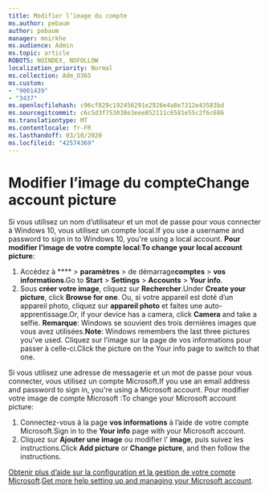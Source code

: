 ```yaml
---
title: Modifier l’image du compte
ms.author: pebaum
author: pebaum
manager: mnirkhe
ms.audience: Admin
ms.topic: article
ROBOTS: NOINDEX, NOFOLLOW
localization_priority: Normal
ms.collection: Adm_O365
ms.custom:
- "9001439"
- "3437"
ms.openlocfilehash: c96cf829c192456291e2926e4a8e7312e43583bd
ms.sourcegitcommit: c6c5d3f753038e3eee852111c6581e55c2f6c686
ms.translationtype: MT
ms.contentlocale: fr-FR
ms.lasthandoff: 03/10/2020
ms.locfileid: "42574369"
---
```

# <a name="change-account-picture"></a><span data-ttu-id="61c2e-102">Modifier l’image du compte</span><span class="sxs-lookup"><span data-stu-id="61c2e-102">Change account picture</span></span>

<span data-ttu-id="61c2e-103">Si vous utilisez un nom d’utilisateur et un mot de passe pour vous connecter à Windows 10, vous utilisez un compte local.</span><span class="sxs-lookup"><span data-stu-id="61c2e-103">If you use a username and password to sign in to Windows 10, you're using a local account.</span></span> <span data-ttu-id="61c2e-104">**Pour modifier l’image de votre compte local**:</span><span class="sxs-lookup"><span data-stu-id="61c2e-104">**To change your local account picture**:</span></span>

1. <span data-ttu-id="61c2e-105">Accédez à \*\*\*\* > **paramètres** > de démarrage**comptes** > **vos informations**.</span><span class="sxs-lookup"><span data-stu-id="61c2e-105">Go to **Start** > **Settings** > **Accounts** > **Your info**.</span></span>
2. <span data-ttu-id="61c2e-106">Sous **créer votre image**, cliquez sur **Rechercher**.</span><span class="sxs-lookup"><span data-stu-id="61c2e-106">Under **Create your picture**, click **Browse for one**.</span></span> <span data-ttu-id="61c2e-107">Ou, si votre appareil est doté d’un appareil photo, cliquez sur **appareil photo** et faites une auto-apprentissage.</span><span class="sxs-lookup"><span data-stu-id="61c2e-107">Or, if your device has a camera, click **Camera** and take a selfie.</span></span> 
    <span data-ttu-id="61c2e-108">**Remarque**: Windows se souvient des trois dernières images que vous avez utilisées.</span><span class="sxs-lookup"><span data-stu-id="61c2e-108">**Note**: Windows remembers the last three pictures you've used.</span></span> <span data-ttu-id="61c2e-109">Cliquez sur l’image sur la page de vos informations pour passer à celle-ci.</span><span class="sxs-lookup"><span data-stu-id="61c2e-109">Click the picture on the Your info page to switch to that one.</span></span>

<span data-ttu-id="61c2e-110">Si vous utilisez une adresse de messagerie et un mot de passe pour vous connecter, vous utilisez un compte Microsoft.</span><span class="sxs-lookup"><span data-stu-id="61c2e-110">If you use an email address and password to sign in, you're using a Microsoft account.</span></span> <span data-ttu-id="61c2e-111">Pour modifier votre image de compte Microsoft :</span><span class="sxs-lookup"><span data-stu-id="61c2e-111">To change your Microsoft account picture:</span></span>

1. <span data-ttu-id="61c2e-112">Connectez-vous à la page **vos informations** à l’aide de votre compte Microsoft.</span><span class="sxs-lookup"><span data-stu-id="61c2e-112">Sign in to the **Your info** page with your Microsoft account.</span></span>
2. <span data-ttu-id="61c2e-113">Cliquez sur **Ajouter une image** ou modifier l' **image**, puis suivez les instructions.</span><span class="sxs-lookup"><span data-stu-id="61c2e-113">Click **Add picture** or **Change picture**, and then follow the instructions.</span></span>

<span data-ttu-id="61c2e-114">[Obtenir plus d’aide sur la configuration et la gestion de votre compte Microsoft](https://support.microsoft.com/products/microsoft-account?category=manage-account).</span><span class="sxs-lookup"><span data-stu-id="61c2e-114">[Get more help setting up and managing your Microsoft account](https://support.microsoft.com/products/microsoft-account?category=manage-account).</span></span>
